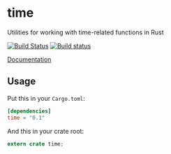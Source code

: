 time
====

Utilities for working with time-related functions in Rust

[![Build Status](https://travis-ci.org/rust-lang/time.svg?branch=master)](https://travis-ci.org/rust-lang/time)
[![Build status](https://ci.appveyor.com/api/projects/status/55m7rbaj9a5v3ad7?svg=true)](https://ci.appveyor.com/project/alexcrichton/time)

[Documentation](http://doc.rust-lang.org/time)

## Usage

Put this in your `Cargo.toml`:

```toml
[dependencies]
time = "0.1"
```

And this in your crate root:

```rust
extern crate time;
```
